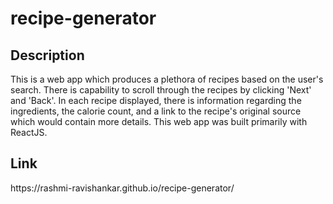 # recipe-generator
<h2>Description</h2>
This is a web app which produces a plethora of recipes based on the user's search. There is capability to scroll through the recipes by clicking 'Next' and 'Back'. In each recipe displayed, there is information regarding the ingredients, the calorie count, and a link to the recipe's original source which would contain more details. This web app was built primarily with ReactJS.

<h2>Link</h2>
https://rashmi-ravishankar.github.io/recipe-generator/
